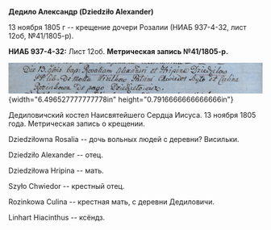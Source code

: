 **Дедило Александр (Dziedziło Alexander)**

13 ноября 1805 г -- крещение дочери Розалии (НИАБ 937-4-32, лист 12об,
№41/1805-р).

**НИАБ 937-4-32:** Лист 12об. **Метрическая запись №41/1805-р.**

![](./media/0c7ad435c894ed61b046c546a0dbe412974dc9fc.png){width="6.496527777777778in"
height="0.7916666666666666in"}

Дедиловичский костел Наисвятейшего Сердца Иисуса. 13 ноября 1805 года.
Метрическая запись о крещении.

Dziedziłowna Rosalia -- дочь вольных людей с деревни? Висильки.

Dziedziło Alexander -- отец.

Dziedziłowa Hripina -- мать.

Szyło Chwiedor -- крестный отец.

Rozinkowa Culina -- крестная мать, с деревни Дедиловичи.

Linhart Hiacinthus -- ксёндз.
